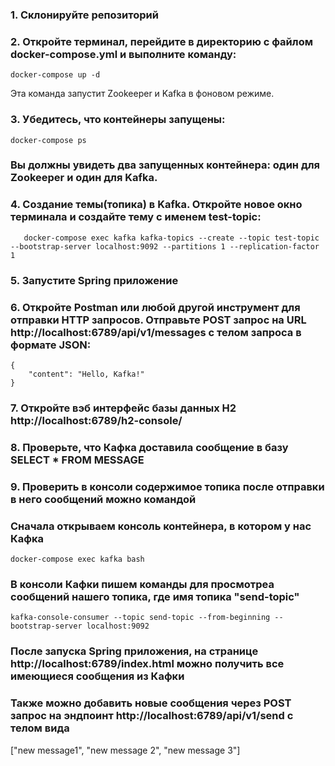 ### 1. Склонируйте репозиторий

### 2. Откройте терминал, перейдите в директорию с файлом docker-compose.yml и выполните команду:

```
docker-compose up -d 
```

Эта команда запустит Zookeeper и Kafka в фоновом режиме.

### 3. Убедитесь, что контейнеры запущены:

```
docker-compose ps
```

### Вы должны увидеть два запущенных контейнера: один для Zookeeper и один для Kafka.

### 4. Создание темы(топика) в Kafka. Откройте новое окно терминала и создайте тему с именем test-topic:

```
   docker-compose exec kafka kafka-topics --create --topic test-topic --bootstrap-server localhost:9092 --partitions 1 --replication-factor 1
```

### 5. Запустите Spring приложение

### 6. Откройте Postman или любой другой инструмент для отправки HTTP запросов. Отправьте POST запрос на URL http://localhost:6789/api/v1/messages с телом запроса в формате JSON:

```
{
    "content": "Hello, Kafka!"
}
```

### 7. Откройте вэб интерфейс базы данных H2 http://localhost:6789/h2-console/

### 8. Проверьте, что Кафка доставила сообщение в базу SELECT * FROM MESSAGE

### 9. Проверить в консоли содержимое топика после отправки в него сообщений можно командой

### Сначала открываем консоль контейнера, в котором у нас Кафка

```
docker-compose exec kafka bash
```

### В консоли Кафки пишем команды для просмотреа сообщений нашего топика, где имя топика "send-topic"

```
kafka-console-consumer --topic send-topic --from-beginning --bootstrap-server localhost:9092
```

### После запуска Spring приложения, на странице http://localhost:6789/index.html можно получить все имеющиеся сообщения из Кафки

### Также можно добавить новые сообщения через POST запрос на эндпоинт http://localhost:6789/api/v1/send с телом вида 
["new message1", "new message 2", "new message 3"]